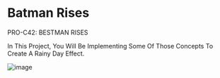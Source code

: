 # Batman Rises

PRO-C42: BESTMAN RISES

In This Project, You Will Be Implementing Some Of Those Concepts To Create A Rainy Day Effect.

![image](https://user-images.githubusercontent.com/72172315/122791817-92c90e80-d287-11eb-8b3b-094135b323cd.png)
